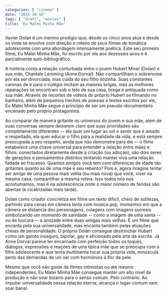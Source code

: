 ```yaml
---
categories: [ "cinema" ]
date: "2015-10-16"
tags: [ "draft", "movies" ]
title: "Eu Matei Minha Mãe"
---
```

Xavier Dolan é um menino prodígio que, desde os cinco anos atua e desde
os vinte se envolve com direção e roteiro de seus filmes de temática
adolescente com uma abordagem intensamente poética. Este seu primeiro
filme, Eu Matei Minha Mãe, foi escrito por ele aos dezesseis anos e é
parcialmente auto-bibliográfico.

A história conta a relação conturbada entre o jovem Hubert Minel
(Dolan) e sua mãe, Chantale Lemming (Anne Dorval). Não compartilham o
sobrenome por ela ser divorciada, mas cuida do seu filho sozinha. Suas
constantes caronas de e para o colégio incitam as maiores brigas, mas
as melhores reparações se encontram sob o teto de sua casa, brega e
antiquada como sua mãe. Através de recortes de vídeos do próprio
Hubert se filmando no banheiro, além de pequenos trechos de poesias e
textos escritos por ele, Eu Matei Minha Mãe segue o princípio de ser
um pseudo-documentário encenado pelo próprio protagonista.

Ao comparar de maneira gritante os universos do jovem e sua mãe,
além de suas conversas sempre deixarem claro que suas prioridades são
completamente diferentes -- ele quer um lugar ao sol e sentir que é amado
e respeitado, ela quer educar o filho para a realidade da vida, e está
sempre preocupada a seu respeito, ainda que não demonstre para ele --
o filme estabelece uma chave universal para entender a relação entre
mães e filhos: conectados diretamente desde a criação (ou adoção),
são dois seres de gerações e pensamentos distintos tentando manter viva
uma relação fadada ao fracasso. Quantos amigos você tem com diferenças
de idade tão gritantes quanto as de uma mãe e seu rebento? Pois é,
agora imagine tentar ser amigo de uma pessoa mais velha (ou mais nova)
que você, viver na mesma casa, compartilhar a mesma rotina. Isso todos
nós nos acostumamos, mas é na adolescência onde o maior número de
feridas são abertas (e cicatrizadas mais tarde).

Dolan como criador concretiza em filme um texto difícil, cheio
de sutilezas, partindo para cenas em câmera lenta com música pop,
momentos em que a câmera se distancia dos personagens, colagens com
imagens surreais simbolizando um momento de sanidade -- como a imagem de
uma santa -- ou de loucura -- a amizade entre duas amigas mais velhas. É
um filme que encanta pela sua universalidade, mas encanta também pelas
atuações cheias de personalidade. O próprio Dolan consegue destrinchar
Hubert como um garoto inseguro, bipolar, gay e aficionado pela arte
da escrita. Já Anne Dorval parece ter encarnado com perfeição todos
os toques, diálogos, expressões e reações de uma típica mãe que
se preocupa com o filho adolescente e que tenta inutilmente tocar sua
própria vida, minúscula perto das demandas de um ser com hormônios
à flor da pele.

Mesmo que você não goste de filmes intimistas ou até mesmo
independentes, Eu Matei Minha Mãe consegue manter um alto nível de
produção e não soar bizarro para o senso comum. Pelo contrário. Ao
imputar universalidade nessa relação eterna, alcança o lugar-comum
sem soar banal.
